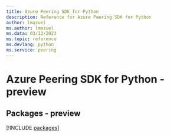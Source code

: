 ```yaml
---
title: Azure Peering SDK for Python
description: Reference for Azure Peering SDK for Python
author: lmazuel
ms.author: lmazuel
ms.data: 03/13/2023
ms.topic: reference
ms.devlang: python
ms.service: peering
---
```

# Azure Peering SDK for Python - preview
## Packages - preview
[!INCLUDE [packages](peering-index.md)]